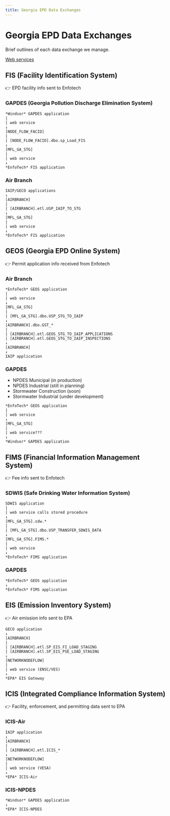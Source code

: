 ```yaml
---
title: Georgia EPD Data Exchanges
---
```


# Georgia EPD Data Exchanges

Brief outlines of each data exchange we manage.

[Web services](web-services.html)

## FIS (Facility Identification System)

👉 EPD facility info sent to Enfotech

### GAPDES (Georgia Pollution Discharge Elimination System)

```
*Windsor* GAPDES application
|
| web service
↓
[NODE_FLOW_FACID]
|
| [NODE_FLOW_FACID].dbo.sp_Load_FIS
↓
[MFL_GA_STG]
|
| web service
↓
*EnfoTech* FIS application
```

### Air Branch

```
IAIP/GECO applications
↓
[AIRBRANCH]
|
| [AIRBRANCH].etl.USP_IAIP_TO_STG
↓
[MFL_GA_STG]
|
| web service
↓
*EnfoTech* FIS application
```

## GEOS (Georgia EPD Online System)

👉 Permit application info received from Enfotech

### Air Branch

```
*EnfoTech* GEOS application
|
| web service
↓
[MFL_GA_STG]
|
| [MFL_GA_STG].dbo.USP_STG_TO_IAIP
↓
[AIRBRANCH].dbo.GST_*
|
| [AIRBRANCH].etl.GEOS_STG_TO_IAIP_APPLICATIONS
| [AIRBRANCH].etl.GEOS_STG_TO_IAIP_INSPECTIONS
↓
[AIRBRANCH]
↓
IAIP application
```

### GAPDES

- NPDES Municipal (in production)
- NPDES Industrial (still in planning)
- Stormwater Construction (soon)
- Stormwater Industrial (under development)

```
*EnfoTech* GEOS application
|
| web service
↓
[MFL_GA_STG]
|
| web service???
↓
*Windsor* GAPDES application
```

## FIMS (Financial Information Management System)

👉 Fee info sent to Enfotech

### SDWIS (Safe Drinking Water Information System)

```
SDWIS application
|
| web service calls stored procedure
↓
[MFL_GA_STG].sdw.*
|
| [MFL_GA_STG].dbo.USP_TRANSFER_SDWIS_DATA
↓
[MFL_GA_STG].FIMS.*
|
| web service
↓
*EnfoTech* FIMS application
```

### GAPDES

```
*EnfoTech* GEOS application
↓
*EnfoTech* FIMS application
```

## EIS (Emission Inventory System)

👉 Air emission info sent to EPA

```
GECO application
↓
[AIRBRANCH]
|
| [AIRBRANCH].etl.SP_EIS_FI_LOAD_STAGING
| [AIRBRANCH].etl.SP_EIS_PSE_LOAD_STAGING
↓
[NETWORKNODEFLOW]
|
| web service (ENSC/VES)
↓
*EPA* EIS Gateway
```

## ICIS (Integrated Compliance Information System)

👉 Facility, enforcement, and permitting data sent to EPA

### ICIS-Air

```
IAIP application
↓
[AIRBRANCH]
|
| [AIRBRANCH].etl.ICIS_*
↓
[NETWORKNODEFLOW]
|
| web service (VESA)
↓
*EPA* ICIS-Air
```

### ICIS-NPDES

```
*Windsor* GAPDES application
↓
*EPA* ICIS-NPDES
```
